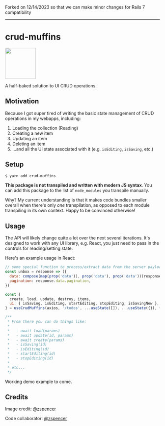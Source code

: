 Forked on 12/14/2023 so that we can make minor changes for Rails 7 compatibility

---

# crud-muffins

<img src="https://i.imgur.com/MPbwMBs.jpg" width="100">

A half-baked solution to UI CRUD operations.

## Motivation

Because I got super tired of writing the basic state management of CRUD operations in my webapps, including:

1. Loading the collection (Reading)
1. Creating a new item
1. Updating an item
1. Deleting an item
1. ...and all the UI state associated with it (e.g. `isEditing`, `isSaving`, etc.)

## Setup

```sh
$ yarn add crud-muffins
```

**This package is not transpiled and written with modern JS syntax**. You can add this package to the list of `node_modules` you transpile manually.

Why? My current understanding is that it makes code bundles smaller overall when there's only *one* transpilation, as opposed to each module transpiling in its own context. Happy to be convinced otherwise!

## Usage

The API will likely change quite a lot over the next several iterations. It's designed to work with any UI library, e.g. React, you just need to pass in the controls for reading/setting state.

Here's an example usage in React:

```javascript
// some special function to process/extract data from the server payload
const unbox = response => ({
  data: compose(map(prop('data')), prop('data'), prop('data'))(response),
  pagination: response.data.pagination,
})

const {
  create, load, update, destroy, items,
  ui: { isSaving, isEditing, startEditing, stopEditing, isSavingNew },
} = useCrudMuffins(axios, '/todos', ...useState([]), ...useState({}), { loadPostProcessor: unbox })

/**
 * From there you can do things like:
 * 
 *   - await load(params)
 *   - await update(id, params)
 *   - await create(params)
 *   - isSaving(id)
 *   - isEditing(id)
 *   - startEditing(id)
 *   - stopEditing(id)
 * 
 * etc...
 */
```

Working demo example to come.

## Credits

Image credit: [@zspencer](https://github.com/zspencer)

Code collaborator: [@zspencer](https://github.com/zspencer) 
